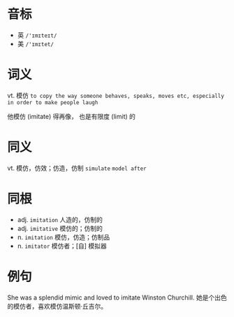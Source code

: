 # 音标

- 英 `/'ɪmɪteɪt/`
- 美 `/'ɪmɪtet/`

# 词义

vt. 模仿
`to copy the way someone behaves, speaks, moves etc, especially in order to make people laugh`



他模仿 (imitate) 得再像， 也是有限度 (limit) 的

# 同义

vt. 模仿，仿效；仿造，仿制
`simulate` `model after`

# 同根

- adj. `imitation` 人造的，仿制的
- adj. `imitative` 模仿的；仿制的
- n. `imitation` 模仿，仿造；仿制品
- n. `imitator` 模仿者；[自] 模拟器

# 例句

She was a splendid mimic and loved to imitate Winston Churchill.
她是个出色的模仿者，喜欢模仿温斯顿·丘吉尔。



